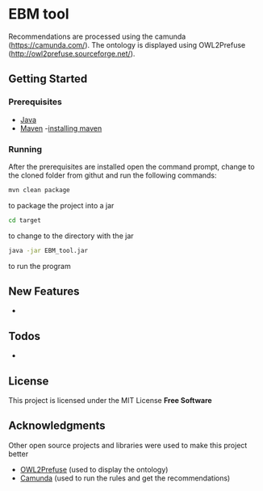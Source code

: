 # EBM tool

Recommendations are processed using the camunda (https://camunda.com/). The ontology is displayed using OWL2Prefuse (http://owl2prefuse.sourceforge.net/).

## Getting Started
### Prerequisites
- [Java](https://www.java.com/en/download/)
- [Maven](https://maven.apache.org/) 
  -[installing maven](https://www.mkyong.com/maven/how-to-install-maven-in-windows/)
  
### Running
After the prerequisites are installed open the command prompt, change to the cloned folder from githut and run the following commands:
```sh
mvn clean package
```
to package the project into a jar
```sh
cd target
```
to change to the directory with the jar
```sh
java -jar EBM_tool.jar
```
to run the program


## New Features
-

## Todos
- 


## License
This project is licensed under the MIT License
**Free Software**
## Acknowledgments
Other open source projects and libraries were used to make this project better

- [OWL2Prefuse](http://owl2prefuse.sourceforge.net/) (used to display the ontology)
- [Camunda](https://camunda.com/) (used to run the rules and get the recommendations)
